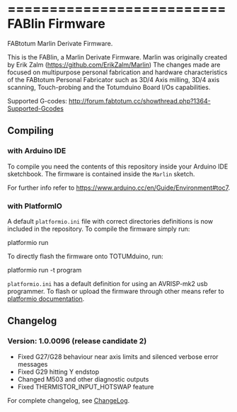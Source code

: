 ==========================
FABlin Firmware
==========================
FABtotum Marlin Derivate Firmware.

This is the FABlin, a Marlin Derivate Firmware. Marlin was originally created by Erik Zalm (https://github.com/ErikZalm/Marlin)
The changes made are focused on multipurpose personal fabrication and hardware characteristics of the FABtotum Personal Fabricator such as 3D/4 Axis milling, 3D/4 axis scanning, Touch-probing and the Totumduino Board I/Os capabilities.

Supported G-codes: http://forum.fabtotum.cc/showthread.php?1364-Supported-Gcodes


Compiling
---------

### with Arduino IDE

To compile you need the contents of this repository inside your Arduino IDE sketchbook. The firmware is contained inside the `Marlin` sketch.

For further info refer to https://www.arduino.cc/en/Guide/Environment#toc7.


### with PlatformIO

A default `platformio.ini` file with correct directories definitions is 
now included in the repository. To compile the firmware simply run:

  platformio run

To directly flash the firmware onto TOTUMduino, run:

  platformio run -t program

`platformio.ini` has a default definition for using an AVRISP-mk2 usb 
programmer. To flash or upload the firmware through other means refer 
to [platformio 
documentation](http://docs.platformio.org/en/stable/userguide/cmd_run.html).


Changelog
---------

### Version: 1.0.0096 (release candidate 2)
- Fixed G27/G28 behaviour near axis limits and silenced verbose error messages
- Fixed G29 hitting Y endstop
- Changed M503 and other diagnostic outputs
- Fixed THERMISTOR_INPUT_HOTSWAP feature

For complete changelog, see [ChangeLog](ChangeLog.txt).
